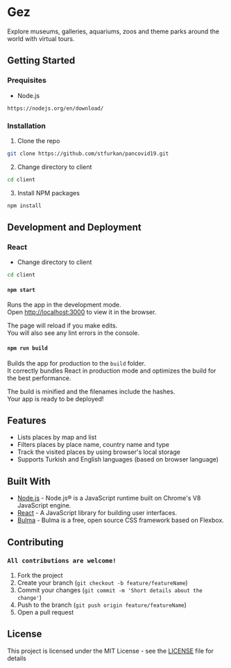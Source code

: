 # Gez

Explore museums, galleries, aquariums, zoos and theme parks around the world with virtual tours.

## Getting Started

### Prequisites

- Node.js

```
https://nodejs.org/en/download/
```

### Installation

1. Clone the repo

```sh
git clone https://github.com/stfurkan/pancovid19.git
```

2. Change directory to client

```sh
cd client
```

3. Install NPM packages

```sh
npm install
```

## Development and Deployment

### React

- Change directory to client

```sh
cd client
```

#### `npm start`

Runs the app in the development mode.<br>
Open [http://localhost:3000](http://localhost:3000) to view it in the browser.

The page will reload if you make edits.<br>
You will also see any lint errors in the console.

#### `npm run build`

Builds the app for production to the `build` folder.<br>
It correctly bundles React in production mode and optimizes the build for the best performance.

The build is minified and the filenames include the hashes.<br>
Your app is ready to be deployed!

## Features

- Lists places by map and list
- Filters places by place name, country name and type
- Track the visited places by using browser's local storage
- Supports Turkish and English languages (based on browser language)

## Built With

- [Node.js](https://nodejs.org/) - Node.js® is a JavaScript runtime built on Chrome's V8 JavaScript engine.
- [React](https://reactjs.org/) - A JavaScript library for building user interfaces.
- [Bulma](https://bulma.io/) - Bulma is a free, open source CSS framework based on Flexbox.

## Contributing

### `All contributions are welcome!`

1. Fork the project
2. Create your branch (`git checkout -b feature/featureName`)
3. Commit your changes (`git commit -m 'Short details about the change'`)
4. Push to the branch (`git push origin feature/featureName`)
5. Open a pull request

## License

This project is licensed under the MIT License - see the [LICENSE](LICENSE) file for details
